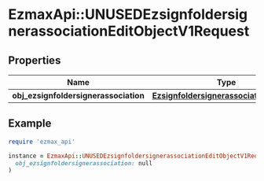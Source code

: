 # EzmaxApi::UNUSEDEzsignfoldersignerassociationEditObjectV1Request

## Properties

| Name | Type | Description | Notes |
| ---- | ---- | ----------- | ----- |
| **obj_ezsignfoldersignerassociation** | [**EzsignfoldersignerassociationRequest**](EzsignfoldersignerassociationRequest.md) |  | [optional] |

## Example

```ruby
require 'ezmax_api'

instance = EzmaxApi::UNUSEDEzsignfoldersignerassociationEditObjectV1Request.new(
  obj_ezsignfoldersignerassociation: null
)
```

